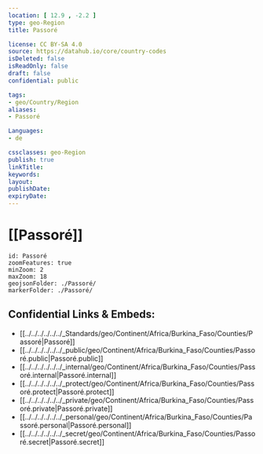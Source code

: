 ```yaml
---
location: [ 12.9 , -2.2 ] 
type: geo-Region
title: Passoré

license: CC BY-SA 4.0
source: https://datahub.io/core/country-codes
isDeleted: false
isReadOnly: false
draft: false
confidential: public

tags:
- geo/Country/Region
aliases:
- Passoré

Languages:
- de

cssclasses: geo-Region
publish: true
linkTitle: 
keywords: 
layout: 
publishDate: 
expiryDate: 
---
```


# [[Passoré]] 

```leaflet
id: Passoré
zoomFeatures: true 
minZoom: 2 
maxZoom: 18
geojsonFolder: ./Passoré/
markerFolder: ./Passoré/
```


## Confidential Links & Embeds: 
- [[../../../../../../_Standards/geo/Continent/Africa/Burkina_Faso/Counties/Passoré|Passoré]] 
- [[../../../../../../_public/geo/Continent/Africa/Burkina_Faso/Counties/Passoré.public|Passoré.public]] 
- [[../../../../../../_internal/geo/Continent/Africa/Burkina_Faso/Counties/Passoré.internal|Passoré.internal]] 
- [[../../../../../../_protect/geo/Continent/Africa/Burkina_Faso/Counties/Passoré.protect|Passoré.protect]] 
- [[../../../../../../_private/geo/Continent/Africa/Burkina_Faso/Counties/Passoré.private|Passoré.private]] 
- [[../../../../../../_personal/geo/Continent/Africa/Burkina_Faso/Counties/Passoré.personal|Passoré.personal]] 
- [[../../../../../../_secret/geo/Continent/Africa/Burkina_Faso/Counties/Passoré.secret|Passoré.secret]] 

